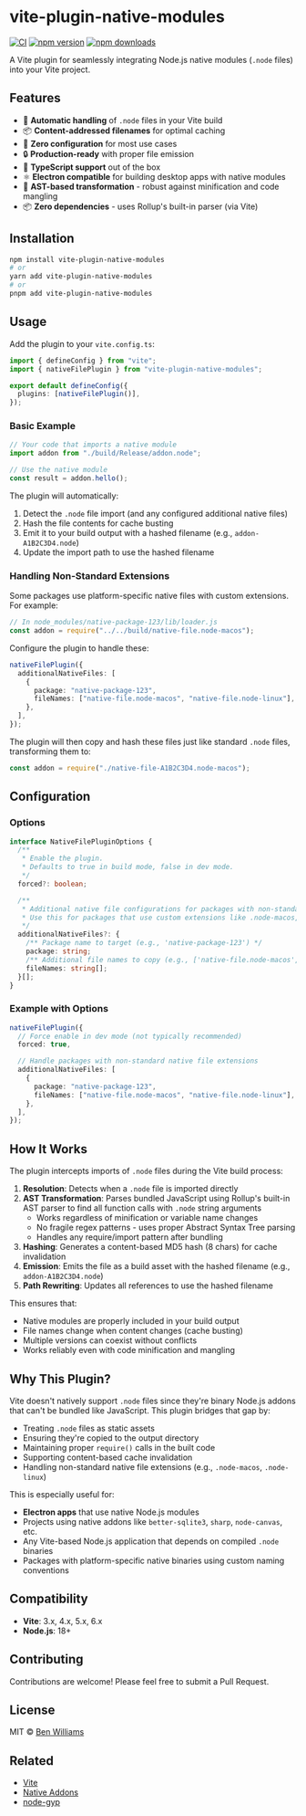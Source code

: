 # vite-plugin-native-modules

[![CI](https://badgen.net/github/checks/biw/vite-plugin-native-modules)](https://github.com/biw/vite-plugin-native-modules/actions)
[![npm version](https://badgen.net/npm/v/vite-plugin-native-modules)](https://www.npmjs.com/package/vite-plugin-native-modules)
[![npm downloads](https://badgen.net/npm/dt/vite-plugin-native-modules)](https://www.npmjs.com/package/vite-plugin-native-modules)

A Vite plugin for seamlessly integrating Node.js native modules (`.node` files) into your Vite project.

## Features

- 🔧 **Automatic handling** of `.node` files in your Vite build
- 📦 **Content-addressed filenames** for optimal caching
- 🚀 **Zero configuration** for most use cases
- 🔒 **Production-ready** with proper file emission
- 🎯 **TypeScript support** out of the box
- ⚛️ **Electron compatible** for building desktop apps with native modules
- 🌳 **AST-based transformation** - robust against minification and code mangling
- 📦 **Zero dependencies** - uses Rollup's built-in parser (via Vite)

## Installation

```bash
npm install vite-plugin-native-modules
# or
yarn add vite-plugin-native-modules
# or
pnpm add vite-plugin-native-modules
```

## Usage

Add the plugin to your `vite.config.ts`:

```typescript
import { defineConfig } from "vite";
import { nativeFilePlugin } from "vite-plugin-native-modules";

export default defineConfig({
  plugins: [nativeFilePlugin()],
});
```

### Basic Example

```typescript
// Your code that imports a native module
import addon from "./build/Release/addon.node";

// Use the native module
const result = addon.hello();
```

The plugin will automatically:

1. Detect the `.node` file import (and any configured additional native files)
2. Hash the file contents for cache busting
3. Emit it to your build output with a hashed filename (e.g., `addon-A1B2C3D4.node`)
4. Update the import path to use the hashed filename

### Handling Non-Standard Extensions

Some packages use platform-specific native files with custom extensions. For example:

```typescript
// In node_modules/native-package-123/lib/loader.js
const addon = require("../../build/native-file.node-macos");
```

Configure the plugin to handle these:

```typescript
nativeFilePlugin({
  additionalNativeFiles: [
    {
      package: "native-package-123",
      fileNames: ["native-file.node-macos", "native-file.node-linux"],
    },
  ],
});
```

The plugin will then copy and hash these files just like standard `.node` files, transforming them to:

```typescript
const addon = require("./native-file-A1B2C3D4.node-macos");
```

## Configuration

### Options

```typescript
interface NativeFilePluginOptions {
  /**
   * Enable the plugin.
   * Defaults to true in build mode, false in dev mode.
   */
  forced?: boolean;

  /**
   * Additional native file configurations for packages with non-standard file extensions.
   * Use this for packages that use custom extensions like .node-macos, .node-linux, etc.
   */
  additionalNativeFiles?: {
    /** Package name to target (e.g., 'native-package-123') */
    package: string;
    /** Additional file names to copy (e.g., ['native-file.node-macos', 'addon.node-linux']) */
    fileNames: string[];
  }[];
}
```

### Example with Options

```typescript
nativeFilePlugin({
  // Force enable in dev mode (not typically recommended)
  forced: true,

  // Handle packages with non-standard native file extensions
  additionalNativeFiles: [
    {
      package: "native-package-123",
      fileNames: ["native-file.node-macos", "native-file.node-linux"],
    },
  ],
});
```

## How It Works

The plugin intercepts imports of `.node` files during the Vite build process:

1. **Resolution**: Detects when a `.node` file is imported directly
2. **AST Transformation**: Parses bundled JavaScript using Rollup's built-in AST parser to find all function calls with `.node` string arguments
   - Works regardless of minification or variable name changes
   - No fragile regex patterns - uses proper Abstract Syntax Tree parsing
   - Handles any require/import pattern after bundling
3. **Hashing**: Generates a content-based MD5 hash (8 chars) for cache invalidation
4. **Emission**: Emits the file as a build asset with the hashed filename (e.g., `addon-A1B2C3D4.node`)
5. **Path Rewriting**: Updates all references to use the hashed filename

This ensures that:

- Native modules are properly included in your build output
- File names change when content changes (cache busting)
- Multiple versions can coexist without conflicts
- Works reliably even with code minification and mangling

## Why This Plugin?

Vite doesn't natively support `.node` files since they're binary Node.js addons that can't be bundled like JavaScript. This plugin bridges that gap by:

- Treating `.node` files as static assets
- Ensuring they're copied to the output directory
- Maintaining proper `require()` calls in the built code
- Supporting content-based cache invalidation
- Handling non-standard native file extensions (e.g., `.node-macos`, `.node-linux`)

This is especially useful for:

- **Electron apps** that use native Node.js modules
- Projects using native addons like `better-sqlite3`, `sharp`, `node-canvas`, etc.
- Any Vite-based Node.js application that depends on compiled `.node` binaries
- Packages with platform-specific native binaries using custom naming conventions

## Compatibility

- **Vite**: 3.x, 4.x, 5.x, 6.x
- **Node.js**: 18+

## Contributing

Contributions are welcome! Please feel free to submit a Pull Request.

## License

MIT © [Ben Williams](https://github.com/biw)

## Related

- [Vite](https://vitejs.dev/)
- [Native Addons](https://nodejs.org/api/addons.html)
- [node-gyp](https://github.com/nodejs/node-gyp)
